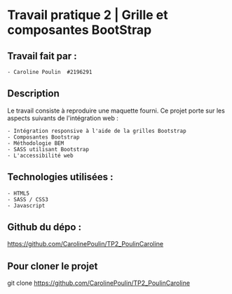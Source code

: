 # Travail pratique 2 | Grille et composantes BootStrap

## Travail fait par :

    - Caroline Poulin  #2196291

## Description

Le travail consiste à reproduire une maquette fourni.
Ce projet porte sur les aspects suivants de l'intégration web :

    - Intégration responsive à l'aide de la grilles Bootstrap
    - Composantes Bootstrap
    - Méthodologie BEM
    - SASS utilisant Bootstrap
    - L'accessibilité web

## Technologies utilisées :

    - HTML5
    - SASS / CSS3
    - Javascript

## Github du dépo :

https://github.com/CarolinePoulin/TP2_PoulinCaroline

## Pour cloner le projet

git clone https://github.com/CarolinePoulin/TP2_PoulinCaroline


